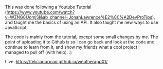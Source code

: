 This was done following a Youtube Tutorial (https://www.youtube.com/watch?v=WZNG8UomjSI&ab_channel=JonahLawrence%E2%80%A2DevProTips), 
and taught me the basics of using an API. It also taught me new ways to use JavaScript.

The code is mainly from the tutorial, except some small changes by me. The point of uploading it to Github is so I can go back and look at the code and continue to learn from it, and show my friends what a cool project I managed to pull off (with help). :) 

Live: https://felicianorman.github.io/weatherapp01/
